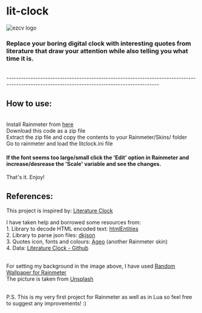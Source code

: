 # lit-clock

![ezcv logo](https://user-images.githubusercontent.com/78578803/188273334-cde06378-3400-498d-8be6-99f2acf460a5.png)

### Replace your boring digital clock with interesting quotes from literature that draw your attention while also telling you what time it is. 

<br> ---------------------------------------------------------------------------------------------------------------------------------------------
<br>

## How to use:

<br>Install Rainmeter from <a href="https://www.rainmeter.net/" target="_blank"><u>here</u></a>
<br>Download this code as a zip file
<br>Extract the zip file and copy the contents to your Rainmeter/Skins/ folder
<br>Go to rainmeter and load the litclock.ini file

#### If the font seems too large/small click the 'Edit' option in Rainmeter and increase/desrease the 'Scale' variable and see the changes.
That's it. Enjoy! <br>

## References:

This project is inspired by: <a href="https://literature-clock.jenevoldsen.com/" target="_blank"><u>Literature Clock</u></a>

I have taken help and borrowed some resources from:
<br>1. Library to decode HTML encoded text: <a href="https://github.com/TiagoDanin/htmlEntities-for-lua" target="_blank"><u>htmlEntities</u></a>
<br>2. Library to parse json files: <a href="https://github.com/LuaDist/dkjson" target="_blank"><u>dkjson</u></a>
<br>3. Quotes icon, fonts and colours: <a href="https://www.deviantart.com/apexxx-sensei/art/Ageo-788359446" target="_blank"><u>Ageo</u></a> (another Rainmeter skin)
<br>4. Data: <a href="https://github.com/JohannesNE/literature-clock" target="_blank"></u>Literature Clock - Github</u></a>

<br>For setting my background in the image above, I have used <a href = "https://github.com/JonathanJourdan/Random-Wallpaper-for-Rainmeter" target = "_blank"><u>Random Wallpaper for Rainmeter</u></a>
<br>The picture is taken from <a href="https://unsplash.com/" target="_blank"><u>Unsplash</u></a> 

<br>
P.S. This is my very first project for Rainmeter as well as in Lua so feel free to suggest any improvements! :)
